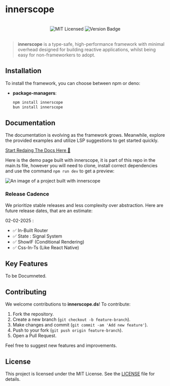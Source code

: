 # innerscope

<br>
<div align="center">
    <img alt="MIT Licensed" src="https://img.shields.io/badge/license-MIT-blue.svg">
    <img alt="Version Badge" src="https://img.shields.io/badge/version-0.1.74-brightgreen.svg">
</div>

<br>

> **innerscope** is a type-safe, high-performance framework with minimal overhead designed for building reactive  applications, whilst being easy for non-frameworkers to adopt.

## Installation

To install the framework, you can choose between npm or deno:

-   **package-managers**:

    ```bash
    npm install innerscope
    bun install innerscope
    ```

## Documentation

The documentation is evolving as the framework grows. Meanwhile, explore the provided examples and utilize LSP suggestions to get started quickly.

[Start Redaing The Docs Here 🍻](/Docs/+MAIN.md)

Here is the demo page built with innerscope, it is part of this repo in the main.ts file, however you will need to clone, install correct
dependencies and use the command `npm run dev` to get a preview: 

![An image of a project built with innerscope](image.png)

### Release Cadence

We prioritize stable releases and less complexity over abstraction.
Here are future release dates, that are an estimate:

02-02-2025 :       
- ✅ In-Built Router
- ✅ State : Signal System  
- ✅ ShowIF (Conditional Rendering) 
- ✅ Css-In-Ts (Like React Native)

## Key Features

To be Documneted.

## Contributing

We welcome contributions to **innerscope.ds**! To contribute:

1. Fork the repository.
2. Create a new branch (`git checkout -b feature-branch`).
3. Make changes and commit (`git commit -am 'Add new feature'`).
4. Push to your fork (`git push origin feature-branch`).
5. Open a Pull Request.

Feel free to suggest new features and improvements.

## License

This project is licensed under the MIT License. See the [LICENSE](./LICENSE) file for details.
